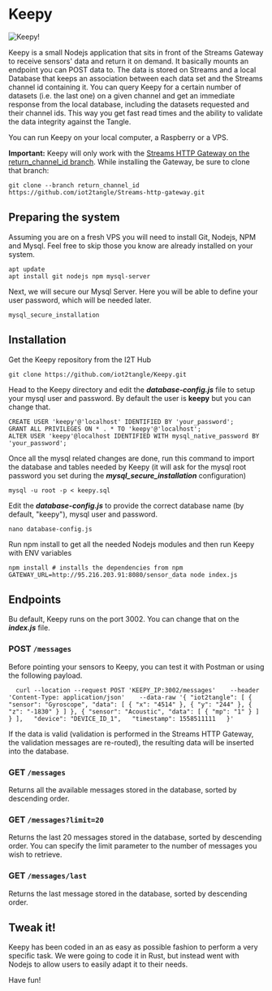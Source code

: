 # Keepy

![Keepy!](https://iot2tangle.io/assets/screenshots/keepy_header.jpg)

Keepy is a small Nodejs application that sits in front of the Streams Gateway to receive sensors' data and return it on demand. It basically mounts an endpoint you can POST data to. The data is stored on Streams and a local Database that keeps an association between each data set and the Streams channel id containing it. You can query Keepy for a certain number of datasets (i.e. the last one) on a given channel and get an immediate response from the local database, including the datasets requested and their channel ids. This way you get fast read times and the ability to validate the data  integrity against the Tangle.

You can run Keepy on your local computer, a Raspberry or a VPS. 

**Important:** Keepy will only work with the [Streams HTTP Gateway on the return_channel_id branch](https://github.com/iot2tangle/Streams-http-gateway/tree/return_channel_id). While installing the Gateway, be sure to clone that branch:

```
git clone --branch return_channel_id https://github.com/iot2tangle/Streams-http-gateway.git
```

## Preparing the system

Assuming you are on a fresh VPS you will need to install Git, Nodejs, NPM and Mysql. Feel free to skip those you know are already installed on your system.

```
apt update
apt install git nodejs npm mysql-server
```

Next, we will secure our Mysql Server. Here you will be able to define your user password, which will be needed later.

```
mysql_secure_installation
```

## Installation

Get the Keepy repository from the I2T Hub 

```
git clone https://github.com/iot2tangle/Keepy.git
```

Head to the Keepy directory and edit the ***database-config.js*** file to setup your mysql user and password.
By default the user is **keepy** but you can change that. 

```
CREATE USER 'keepy'@'localhost' IDENTIFIED BY 'your_password';
GRANT ALL PRIVILEGES ON * . * TO 'keepy'@'localhost';
ALTER USER 'keepy'@localhost IDENTIFIED WITH mysql_native_password BY 'your_password';
```

Once all the mysql related changes are done, run this command to import the database and tables needed by Keepy (it will ask for the mysql root password you set during the ***mysql_secure_installation*** configuration)


```
mysql -u root -p < keepy.sql
```

Edit the ***database-config.js*** to provide the correct database name (by default, "keepy"), mysql user and password.

```
nano database-config.js
```

Run npm install to get all the needed Nodejs modules and then run Keepy with ENV variables

```
npm install # installs the dependencies from npm
GATEWAY_URL=http://95.216.203.91:8080/sensor_data node index.js

```

## Endpoints

Bu default, Keepy runs on the port 3002. You can change that on the ***index.js*** file. 

### POST `/messages`

Before pointing your sensors to Keepy, you can test it with Postman or using the following payload.

`  
curl --location --request POST 'KEEPY_IP:3002/messages'   
--header 'Content-Type: application/json'   
--data-raw '{
    "iot2tangle": [
        {
            "sensor": "Gyroscope",
            "data": [
                {
                    "x": "4514"
                },
                {
                    "y": "244"
                },
                {
                    "z": "-1830"
                }
            ]
        },
        {
            "sensor": "Acoustic",
            "data": [
                {
                    "mp": "1"
                }
            ]
        }
    ],  
    "device": "DEVICE_ID_1",  
    "timestamp": 1558511111  
}'  
`  

If the data is valid (validation is performed in the Streams HTTP Gateway, the validation messages are re-routed), the resulting data will be inserted into the database.

### GET `/messages`

Returns all the available messages stored in the database, sorted by descending order.

### GET `/messages?limit=20`

Returns the last 20 messages stored in the database, sorted by descending order. You can specify the limit parameter to the number of messages you wish to retrieve.

### GET `/messages/last`

Returns the last message stored in the database, sorted by descending order.

## Tweak it!
Keepy has been coded in an as easy as possible fashion to perform a very specific task. We were going to code it in Rust, but instead went with Nodejs to allow users to easily adapt it to their needs. 

Have fun!
